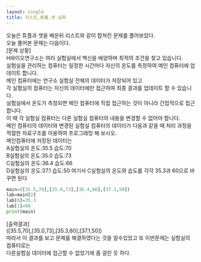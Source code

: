 ```yaml
---
layout: single
title: 리스트,튜블,셋 심화
---
```


오늘은 튜플과 셋을 배운뒤 리스트와 같이 합쳐진 문제를 풀어보았다.   
오늘 풀어본 문제는 다음이다.   
[문제 상황]   
H바이오연구소는 여러 실험실에서 백신을 배양하며 최적의 조건을 찾고 있습니다.   
실험실을 관리하는 컴퓨터는 일정한 시간마다 자신의 온도를 측정하여 메인 컴퓨터에 업데이트 합니다.   
메인 컴퓨터에는 연구소 실험실 전체의 데이터가 저장되어 있고   
각 실험실의 컴퓨터는 자신의 데이터에만 접근하여 최종 결과를 업데이트 할 수 있습니다.   
실험실에서 온도가 측정되면 메인 컴퓨터에 직접 접근하는 것이 아니라 간접적으로 접근합니다.   
이 때 각 실험실 컴퓨터는 다른 실험실 컴퓨터의 내용을 변경할 수 없어야 합니다.   
메인 컴퓨터의 데이터와 변경된 실험실 컴퓨터의 데이터가 다음과 같을 때 처리 과정을   
적절한 자료구조를 이용하여 프로그래밍 해 보시오.   
메인컴퓨터에 저장된 데이터는   
A실험실의 온도:35.5 습도:70   
B실험실의 온도:35.0 습도:73   
C실험실의 온도:36.4 습도:66   
D실험실의 온도:37.1 습도:50 여기서 C실험실의 온도와 습도를 각각 35.3과 60으로 바꾸면 된다
~~~python
main=([35.5,70],[35.0,73],[36.4,66],[37.1,50])
lab=main[2]
lab[0]=35.3
lab[1]=60
print(main)
~~~
[출력결과]   
([35.5,70],[35.0,73],[35.3,60],[37.1,50])   
따라서 이 결과를 보고 문제를 해결하였다는 것을 알수있었고 또 이번문제는 실험실의 컴퓨터로는   
다른실험실 데이터에 접근할 수 없었기에 좀 걸린 듯 하다.
